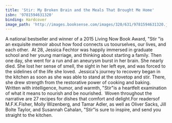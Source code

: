 ```yaml
---
title: 'Stir: My Broken Brain and the Meals That Brought Me Home'
isbn: '9781594631320'
binding: Hardcover
image_path: 'http://images.booksense.com/images/320/631/9781594631320.jpg'
---
```



A national bestseller and winner of a 2015 Living Now Book Award, "Stir "is an exquisite memoir about how food connects us toourselves, our lives, and each other.&nbsp;
At 28, Jessica Fechtor was happily immersed in graduate school and her young marriage, and thinking about starting a family. Then one day, she went for a run and an aneurysm burst in her brain. She nearly died. She lost her sense of smell, the sight in her left eye, and was forced to the sidelines of the life she loved.&nbsp;
Jessica's journey to recovery began in the kitchen as soon as she was able to stand at the stovetop and stir. There, she drew strength from the restorative power of cooking and baking. Written with intelligence, humor, and warmth, "Stir"is a heartfelt examination of what it means to nourish and be nourished.&nbsp;
Woven throughout the narrative are 27 recipes for dishes that comfort and delight.For readersof M.F.K.Fisher, Molly Wizenberg, and Tamar Adler, as well as Oliver Sacks, Jill Bolte Taylor, and Susannah Cahalan, "Stir"is sure to inspire, and send you straight to the kitchen.
